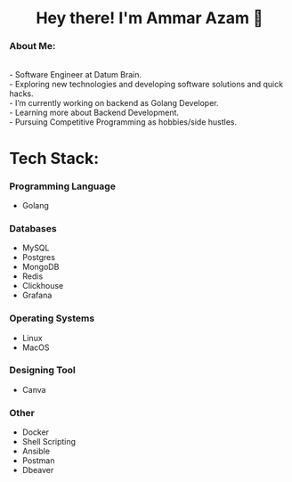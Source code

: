 <h1 align="center">Hey there! I'm Ammar Azam 👋 </h1>
<h3> About Me: </h3><br>
- Software Engineer at Datum Brain.<br>
- Exploring new technologies and developing software solutions and quick hacks.<br>
- I’m currently working on backend as Golang Developer.<br>
- Learning more about Backend Development.<br>
- Pursuing Competitive Programming as hobbies/side hustles. <br>

# Tech Stack:
### Programming Language
+ Golang
### Databases
+ MySQL
+ Postgres
+ MongoDB
+ Redis
+ Clickhouse
+ Grafana
### Operating Systems
+ Linux
+ MacOS
### Designing Tool
+ Canva
### Other
+ Docker
+ Shell Scripting
+ Ansible
+ Postman
+ Dbeaver

<!--
**Ammar022/Ammar022** is a ✨ _special_ ✨ repository because its `README.md` (this file) appears on your GitHub profile.

Here are some ideas to get you started:

- 🔭 I’m currently working on ...
- 🌱 I’m currently learning ...
- 👯 I’m looking to collaborate on ...
- 🤔 I’m looking for help with ...
- 💬 Ask me about ...
- 📫 How to reach me: ...
- 😄 Pronouns: ...
- ⚡ Fun fact: ...
-->
